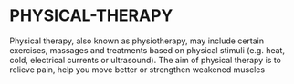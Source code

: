 # PHYSICAL-THERAPY
Physical therapy, also known as physiotherapy, may include certain exercises, massages and treatments based on physical stimuli (e.g. heat, cold, electrical currents or ultrasound). The aim of physical therapy is to relieve pain, help you move better or strengthen weakened muscles
